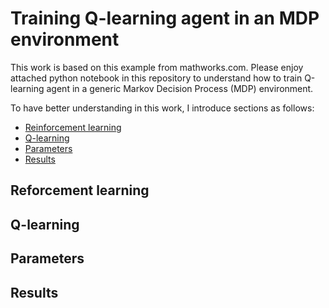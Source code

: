 # Training Q-learning agent in an MDP environment
This work is based on this example from mathworks.com. Please enjoy attached python notebook in this repository to understand how to train Q-learning agent in a generic Markov Decision Process (MDP) environment.

To have better understanding in this work, I introduce sections as follows:
- [Reinforcement learning](#reinforcement-learning)
- [Q-learning](#q-learning)
- [Parameters](#parameters)
- [Results](#results)

## Reforcement learning

## Q-learning

## Parameters

## Results

